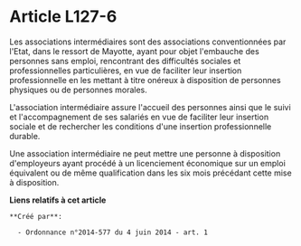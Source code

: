 # Article L127-6

Les associations intermédiaires sont des associations conventionnées par l'Etat, dans le ressort de Mayotte, ayant pour objet
l'embauche des personnes sans emploi, rencontrant des difficultés sociales et professionnelles particulières, en vue de
faciliter leur insertion professionnelle en les mettant à titre onéreux à disposition de personnes physiques ou de personnes
morales.

L'association intermédiaire assure l'accueil des personnes ainsi que le suivi et l'accompagnement de ses salariés en vue de
faciliter leur insertion sociale et de rechercher les conditions d'une insertion professionnelle durable.

Une association intermédiaire ne peut mettre une personne à disposition d'employeurs ayant procédé à un licenciement
économique sur un emploi équivalent ou de même qualification dans les six mois précédant cette mise à disposition.

**Liens relatifs à cet article**

	**Créé par**:

	  - Ordonnance n°2014-577 du 4 juin 2014 - art. 1
